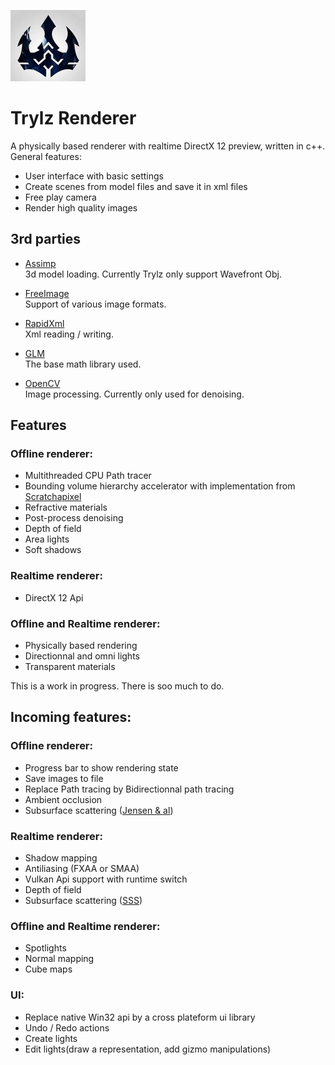 ![logo](logo.jpg?raw=true)
# Trylz Renderer

A physically based renderer with realtime DirectX 12 preview, written in c++.  
General features:  
- User interface with basic settings
- Create scenes from model files and save it in xml files
- Free play camera
- Render high quality images

## 3rd parties  
- [Assimp](http://assimp.sourceforge.net)  
3d model loading. Currently Trylz only support Wavefront Obj.  

- [FreeImage](http://freeimage.sourceforge.net)  
Support of various image formats.  

- [RapidXml](http://rapidxml.sourceforge.net)  
Xml reading / writing.  
 
 - [GLM](http://glm.g-truc.net/0.9.8/index.html)  
The base math library used.  

 - [OpenCV](http://opencv.org)  
Image processing. Currently only used for denoising.

## Features

### Offline renderer:  
- Multithreaded CPU Path tracer
- Bounding volume hierarchy accelerator with implementation from [Scratchapixel](https://www.scratchapixel.com/) 
- Refractive materials 
- Post-process denoising  
- Depth of field
- Area lights
- Soft shadows

### Realtime renderer:
- DirectX 12 Api

### Offline and Realtime renderer: 
- Physically based rendering
- Directionnal and omni lights  
- Transparent materials  

This is a work in progress. There is soo much to do.  


## Incoming features:  

### Offline renderer:
- Progress bar to show rendering state
- Save images to file
- Replace Path tracing by Bidirectionnal path tracing
- Ambient occlusion
- Subsurface scattering ([Jensen & al](http://jbit.net/~sparky/bssrdf.pdf))

### Realtime renderer:
- Shadow mapping
- Antiliasing (FXAA or SMAA)
- Vulkan Api support with runtime switch
- Depth of field
- Subsurface scattering ([SSS](http://www.iryoku.com/separable-sss/))

### Offline and Realtime renderer:
- Spotlights
- Normal mapping
- Cube maps  

### UI:
- Replace native Win32 api by a cross plateform ui library  
- Undo / Redo actions
- Create lights  
- Edit lights(draw a representation, add gizmo manipulations)
